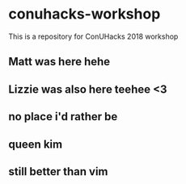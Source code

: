 # conuhacks-workshop
This is a repository for ConUHacks 2018 workshop

## Matt was here hehe

## Lizzie was also here teehee <3 
## no place i'd rather be
## queen kim
## still better than vim
